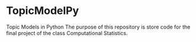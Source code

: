 # TopicModelPy
Topic Models in Python
The purpose of this repository is store code for the final project of the class Computational Statistics.
